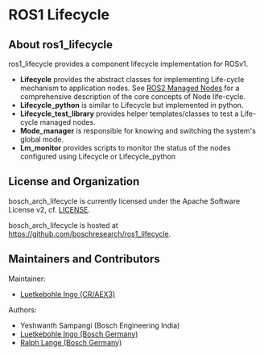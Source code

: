 # ROS1 Lifecycle

## <a name="about"/>About ros1_lifecycle

ros1_lifecycle provides a component lifecycle implementation for ROSv1.

* **Lifecycle** provides the abstract classes for implementing Life-cycle mechanism to application nodes.  See [ROS2 Managed Nodes](http://design.ros2.org/articles/node_lifecycle.html) for a comprehensive description of the core concepts of Node life-cycle.
* **Lifecycle_python** is similar to Lifecycle but implemented in python.
* **Lifecycle_test_library** provides helper templates/classes to test a Life-cycle managed nodes.
* **Mode_manager** is responsible for knowing and switching the system's global mode.
* **Lm_monitor** provides scripts to monitor the status of the nodes configured using Lifecycle or Lifecycle_python


## <a name="license"/>License and Organization

bosch\_arch\_lifecycle is currently licensed under the Apache Software License v2, cf. [LICENSE](LICENSE).

bosch\_arch\_lifecycle is hosted at https://github.com/boschresearch/ros1_lifecycle.


## <a name="maintainers"/>Maintainers and Contributors

Maintainer:

* [Luetkebohle Ingo (CR/AEX3)](https://github.com/iluetkeb)

Authors:

* Yeshwanth Sampangi (Bosch Engineering India)
* [Luetkebohle Ingo (Bosch Germany)](https://github.com/iluetkeb)
* [Ralph Lange (Bosch Germany)](https://github.com/ralph-lange)


